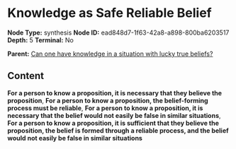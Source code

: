 # Knowledge as Safe Reliable Belief

**Node Type:** synthesis
**Node ID:** ead848d7-1f63-42a8-a898-800ba6203517
**Depth:** 5
**Terminal:** No

**Parent:** [Can one have knowledge in a situation with lucky true beliefs?](can-one-have-knowledge-in-a-situation-with-lucky-true-beliefs-antithesis-38489ebd-7f04-4b5b-94e3-3dea36d9c1bd.md)

## Content

**For a person to know a proposition, it is necessary that they believe the proposition**, **For a person to know a proposition, the belief-forming process must be reliable**, **For a person to know a proposition, it is necessary that the belief would not easily be false in similar situations**, **For a person to know a proposition, it is sufficient that they believe the proposition, the belief is formed through a reliable process, and the belief would not easily be false in similar situations**
